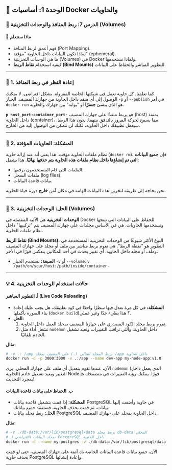 ## 🐳 الوحدة 1: أساسيات Docker والحاويات

### 📘 الدرس 7: ربط المنافذ والوحدات التخزينية (Volumes)

#### 🧠 **ماذا ستتعلم**
* فهم أعمق لربط المنافذ (Port Mapping).
* لماذا تكون البيانات داخل الحاوية "مؤقتة" (ephemeral).
* ما هي الوحدات التخزينية (Volumes) في Docker ولماذا نستخدمها.
* كيفية استخدام **نقاط الربط (Bind Mounts)** للتطوير المباشر والحفاظ على البيانات.

---
### 🔌 1. إعادة النظر في ربط المنافذ
كما تعلمنا، كل حاوية تعمل في شبكتها الخاصة المعزولة. بشكل افتراضي، لا يمكنك الوصول إلى أي منفذ داخل الحاوية من جهازك المضيف. الخيار `-p` أو `--publish` في أمر `docker run` هو الذي ينشئ **جسرًا** أو "بوابة" بين جهازك والحاوية.

**`p host_port:container_port-`**
هو يربط منفذًا على جهازك المضيف (host) بمنفذ داخل الحاوية (container)، مما يسمح لحركة المرور بالتدفق بينهما. بدون هذا الربط، سيعمل تطبيقك داخل الحاوية، لكنك لن تتمكن من الوصول إليه من الخارج.

---
### 🤔 2. المشكلة: الحاويات المؤقتة
نظام ملفات الحاوية مؤقت. هذا يعني أنه عند إزالة حاوية (`docker rm`)، فإن **جميع البيانات التي تم إنشاؤها داخل نظام ملفات هذه الحاوية يتم حذفها نهائيًا**. هذا يشمل:
* الملفات التي قام المستخدمون برفعها.
* ملفات السجل (log files).
* بيانات قاعدة البيانات.

نحن بحاجة إلى طريقة لتخزين هذه البيانات الهامة في مكان آمن **خارج** دورة حياة الحاوية.

---
### 💾 3. الحل: الوحدات التخزينية (Volumes)
**الوحدات التخزينية** هي الآلية المفضلة في Docker للحفاظ على البيانات التي تنتجها وتستخدمها الحاويات. هي في الأساس مجلدات على جهازك المضيف يتم "تركيبها" داخل نظام ملفات الحاوية.

**نقاط الربط (Bind Mounts):**
النوع الأكثر شيوعًا من الوحدات التخزينية المستخدمة في التطوير هو "نقطة الربط". هي تقوم بربط مباشر بين ملف أو مجلد على جهازك المضيف وملف أو مجلد داخل الحاوية. أي تغيير يحدث في أحد المكانين ينعكس فورًا في الآخر.

* **الصيغة:** نستخدم الخيار `-v` أو `--volume`.
  `v /path/on/your/host:/path/inside/container-`

---
### 💡 4. حالات استخدام الوحدات التخزينية

#### **أ. التطوير المباشر (Live Code Reloading)**
* **المشكلة:** في كل مرة تعدل فيها سطرًا واحدًا في كود تطبيقك، هل يجب عليك إعادة بناء الصورة بأكملها (`docker build`)؟ هذا بطيء جدًا وغير عملي.
* **الحل:**
  1.  نقوم بربط مجلد الكود المصدري على جهازنا المضيف بمجلد العمل داخل الحاوية.
  2.  نشغل أداة مثل `nodemon` داخل الحاوية، والتي تراقب التغييرات وتعيد تشغيل الخادم تلقائيًا.

**مثال:**
```bash
# -v .: /app يربط المجلد الحالي (.) على المضيف بمجلد /app داخل الحاوية
docker run -d -p 3000:3000 -v .:/app --name dev-app my-node-app:v1.0
```
الآن، عندما تقوم بتعديل أي ملف على جهازك المحلي، يرى `nodemon` (الذي يعمل داخل الحاوية) التغيير ويعيد تشغيل خادم Node.js فورًا. يمكنك رؤية التغييرات في متصفحك بمجرد التحديث!

#### **ب. الحفاظ على بيانات قاعدة البيانات**
* **المشكلة:** إذا قمت بتشغيل قاعدة بيانات PostgreSQL في حاوية وأضفت إليها بيانات، ثم قمت بحذف الحاوية، فستفقد جميع بياناتك.
* **الحل:** ربط مجلد بيانات PostgreSQL داخل الحاوية بمجلد على جهازك المضيف.

**مثال:**
```bash
# -v ./db-data:/var/lib/postgresql/data يربط مجلد db-data المحلي
# بمجلد البيانات الافتراضي لـ PostgreSQL داخل الحاوية
docker run -d --name my-postgres -v ./db-data:/var/lib/postgresql/data postgres
```
الآن، جميع بيانات قاعدة البيانات الخاصة بك آمنة على جهازك المضيف، حتى لو قمت بحذف حاوية PostgreSQL وإعادة إنشائها.

---
